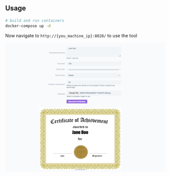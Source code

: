 ## Usage

```bash
# build and run containers
docker-compose up -d
```

Now navigate to `http://{you_machine_ip}:8020/` to use the tool

![Screenshot](screenshot.png?raw=true "Screenshot")

